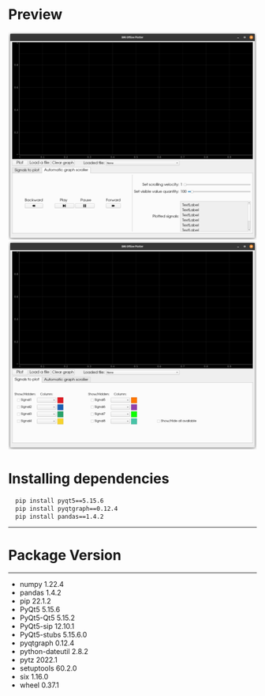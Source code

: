 # Preview
![alt text](https://github.com/AliothCancer/Offline_Plotter_BMI/blob/main/image_2022-06-10_00-42-32.png)
![alt text](https://github.com/AliothCancer/Offline_Plotter_BMI/blob/main/image_2022-06-10_00-42-19.png)

# Installing dependencies


  
  
      pip install pyqt5==5.15.6
      pip install pyqtgraph==0.12.4
      pip install pandas==1.4.2
--------------- --------

# Package         Version

--------------- --------
- numpy           1.22.4
- pandas          1.4.2
- pip             22.1.2
- PyQt5           5.15.6
- PyQt5-Qt5       5.15.2
- PyQt5-sip       12.10.1
- PyQt5-stubs     5.15.6.0
- pyqtgraph       0.12.4
- python-dateutil 2.8.2
- pytz            2022.1
- setuptools      60.2.0
- six             1.16.0
- wheel           0.37.1
